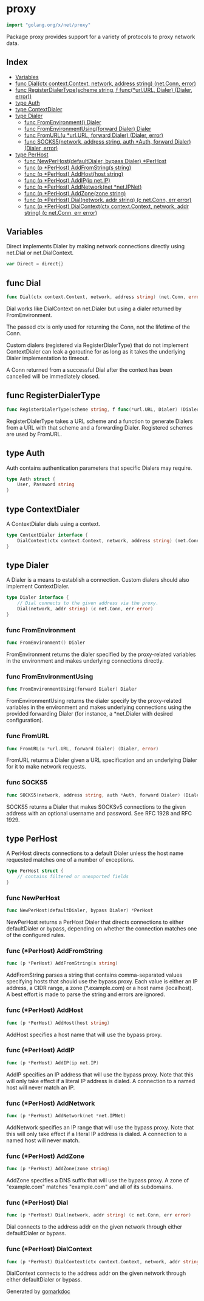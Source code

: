 <!-- Code generated by gomarkdoc. DO NOT EDIT -->

# proxy

```go
import "golang.org/x/net/proxy"
```

Package proxy provides support for a variety of protocols to proxy network data.

## Index

- [Variables](<#variables>)
- [func Dial(ctx context.Context, network, address string) (net.Conn, error)](<#func-dial>)
- [func RegisterDialerType(scheme string, f func(*url.URL, Dialer) (Dialer, error))](<#func-registerdialertype>)
- [type Auth](<#type-auth>)
- [type ContextDialer](<#type-contextdialer>)
- [type Dialer](<#type-dialer>)
  - [func FromEnvironment() Dialer](<#func-fromenvironment>)
  - [func FromEnvironmentUsing(forward Dialer) Dialer](<#func-fromenvironmentusing>)
  - [func FromURL(u *url.URL, forward Dialer) (Dialer, error)](<#func-fromurl>)
  - [func SOCKS5(network, address string, auth *Auth, forward Dialer) (Dialer, error)](<#func-socks5>)
- [type PerHost](<#type-perhost>)
  - [func NewPerHost(defaultDialer, bypass Dialer) *PerHost](<#func-newperhost>)
  - [func (p *PerHost) AddFromString(s string)](<#func-perhost-addfromstring>)
  - [func (p *PerHost) AddHost(host string)](<#func-perhost-addhost>)
  - [func (p *PerHost) AddIP(ip net.IP)](<#func-perhost-addip>)
  - [func (p *PerHost) AddNetwork(net *net.IPNet)](<#func-perhost-addnetwork>)
  - [func (p *PerHost) AddZone(zone string)](<#func-perhost-addzone>)
  - [func (p *PerHost) Dial(network, addr string) (c net.Conn, err error)](<#func-perhost-dial>)
  - [func (p *PerHost) DialContext(ctx context.Context, network, addr string) (c net.Conn, err error)](<#func-perhost-dialcontext>)


## Variables

Direct implements Dialer by making network connections directly using net.Dial or net.DialContext.

```go
var Direct = direct{}
```

## func Dial

```go
func Dial(ctx context.Context, network, address string) (net.Conn, error)
```

Dial works like DialContext on net.Dialer but using a dialer returned by FromEnvironment.

The passed ctx is only used for returning the Conn, not the lifetime of the Conn.

Custom dialers \(registered via RegisterDialerType\) that do not implement ContextDialer can leak a goroutine for as long as it takes the underlying Dialer implementation to timeout.

A Conn returned from a successful Dial after the context has been cancelled will be immediately closed.

## func RegisterDialerType

```go
func RegisterDialerType(scheme string, f func(*url.URL, Dialer) (Dialer, error))
```

RegisterDialerType takes a URL scheme and a function to generate Dialers from a URL with that scheme and a forwarding Dialer. Registered schemes are used by FromURL.

## type Auth

Auth contains authentication parameters that specific Dialers may require.

```go
type Auth struct {
    User, Password string
}
```

## type ContextDialer

A ContextDialer dials using a context.

```go
type ContextDialer interface {
    DialContext(ctx context.Context, network, address string) (net.Conn, error)
}
```

## type Dialer

A Dialer is a means to establish a connection. Custom dialers should also implement ContextDialer.

```go
type Dialer interface {
    // Dial connects to the given address via the proxy.
    Dial(network, addr string) (c net.Conn, err error)
}
```

### func FromEnvironment

```go
func FromEnvironment() Dialer
```

FromEnvironment returns the dialer specified by the proxy\-related variables in the environment and makes underlying connections directly.

### func FromEnvironmentUsing

```go
func FromEnvironmentUsing(forward Dialer) Dialer
```

FromEnvironmentUsing returns the dialer specify by the proxy\-related variables in the environment and makes underlying connections using the provided forwarding Dialer \(for instance, a \*net.Dialer with desired configuration\).

### func FromURL

```go
func FromURL(u *url.URL, forward Dialer) (Dialer, error)
```

FromURL returns a Dialer given a URL specification and an underlying Dialer for it to make network requests.

### func SOCKS5

```go
func SOCKS5(network, address string, auth *Auth, forward Dialer) (Dialer, error)
```

SOCKS5 returns a Dialer that makes SOCKSv5 connections to the given address with an optional username and password. See RFC 1928 and RFC 1929.

## type PerHost

A PerHost directs connections to a default Dialer unless the host name requested matches one of a number of exceptions.

```go
type PerHost struct {
    // contains filtered or unexported fields
}
```

### func NewPerHost

```go
func NewPerHost(defaultDialer, bypass Dialer) *PerHost
```

NewPerHost returns a PerHost Dialer that directs connections to either defaultDialer or bypass, depending on whether the connection matches one of the configured rules.

### func \(\*PerHost\) AddFromString

```go
func (p *PerHost) AddFromString(s string)
```

AddFromString parses a string that contains comma\-separated values specifying hosts that should use the bypass proxy. Each value is either an IP address, a CIDR range, a zone \(\*.example.com\) or a host name \(localhost\). A best effort is made to parse the string and errors are ignored.

### func \(\*PerHost\) AddHost

```go
func (p *PerHost) AddHost(host string)
```

AddHost specifies a host name that will use the bypass proxy.

### func \(\*PerHost\) AddIP

```go
func (p *PerHost) AddIP(ip net.IP)
```

AddIP specifies an IP address that will use the bypass proxy. Note that this will only take effect if a literal IP address is dialed. A connection to a named host will never match an IP.

### func \(\*PerHost\) AddNetwork

```go
func (p *PerHost) AddNetwork(net *net.IPNet)
```

AddNetwork specifies an IP range that will use the bypass proxy. Note that this will only take effect if a literal IP address is dialed. A connection to a named host will never match.

### func \(\*PerHost\) AddZone

```go
func (p *PerHost) AddZone(zone string)
```

AddZone specifies a DNS suffix that will use the bypass proxy. A zone of "example.com" matches "example.com" and all of its subdomains.

### func \(\*PerHost\) Dial

```go
func (p *PerHost) Dial(network, addr string) (c net.Conn, err error)
```

Dial connects to the address addr on the given network through either defaultDialer or bypass.

### func \(\*PerHost\) DialContext

```go
func (p *PerHost) DialContext(ctx context.Context, network, addr string) (c net.Conn, err error)
```

DialContext connects to the address addr on the given network through either defaultDialer or bypass.



Generated by [gomarkdoc](<https://github.com/princjef/gomarkdoc>)
